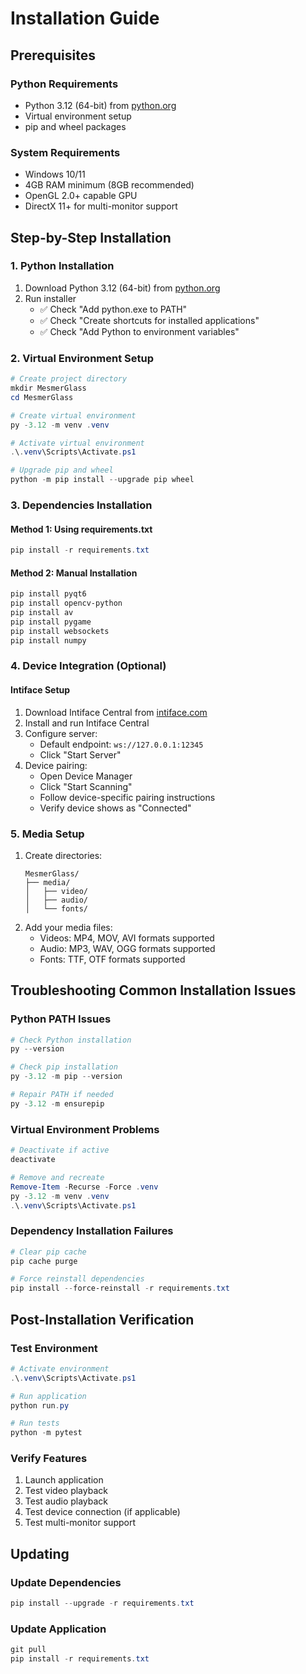 # Installation Guide

## Prerequisites

### Python Requirements
- Python 3.12 (64-bit) from [python.org](https://www.python.org/downloads/)
- Virtual environment setup
- pip and wheel packages

### System Requirements
- Windows 10/11
- 4GB RAM minimum (8GB recommended)
- OpenGL 2.0+ capable GPU
- DirectX 11+ for multi-monitor support

## Step-by-Step Installation

### 1. Python Installation
1. Download Python 3.12 (64-bit) from [python.org](https://www.python.org/downloads/)
2. Run installer
   - ✅ Check "Add python.exe to PATH"
   - ✅ Check "Create shortcuts for installed applications"
   - ✅ Check "Add Python to environment variables"

### 2. Virtual Environment Setup
```powershell
# Create project directory
mkdir MesmerGlass
cd MesmerGlass

# Create virtual environment
py -3.12 -m venv .venv

# Activate virtual environment
.\.venv\Scripts\Activate.ps1

# Upgrade pip and wheel
python -m pip install --upgrade pip wheel
```

### 3. Dependencies Installation

#### Method 1: Using requirements.txt
```powershell
pip install -r requirements.txt
```

#### Method 2: Manual Installation
```powershell
pip install pyqt6
pip install opencv-python
pip install av
pip install pygame
pip install websockets
pip install numpy
```

### 4. Device Integration (Optional)

#### Intiface Setup
1. Download Intiface Central from [intiface.com](https://intiface.com/central/)
2. Install and run Intiface Central
3. Configure server:
   - Default endpoint: `ws://127.0.0.1:12345`
   - Click "Start Server"
4. Device pairing:
   - Open Device Manager
   - Click "Start Scanning"
   - Follow device-specific pairing instructions
   - Verify device shows as "Connected"

### 5. Media Setup
1. Create directories:
   ```
   MesmerGlass/
   ├── media/
   │   ├── video/
   │   ├── audio/
   │   └── fonts/
   ```
2. Add your media files:
   - Videos: MP4, MOV, AVI formats supported
   - Audio: MP3, WAV, OGG formats supported
   - Fonts: TTF, OTF formats supported

## Troubleshooting Common Installation Issues

### Python PATH Issues
```powershell
# Check Python installation
py --version

# Check pip installation
py -3.12 -m pip --version

# Repair PATH if needed
py -3.12 -m ensurepip
```

### Virtual Environment Problems
```powershell
# Deactivate if active
deactivate

# Remove and recreate
Remove-Item -Recurse -Force .venv
py -3.12 -m venv .venv
.\.venv\Scripts\Activate.ps1
```

### Dependency Installation Failures
```powershell
# Clear pip cache
pip cache purge

# Force reinstall dependencies
pip install --force-reinstall -r requirements.txt
```

## Post-Installation Verification

### Test Environment
```powershell
# Activate environment
.\.venv\Scripts\Activate.ps1

# Run application
python run.py

# Run tests
python -m pytest
```

### Verify Features
1. Launch application
2. Test video playback
3. Test audio playback
4. Test device connection (if applicable)
5. Test multi-monitor support

## Updating

### Update Dependencies
```powershell
pip install --upgrade -r requirements.txt
```

### Update Application
```powershell
git pull
pip install -r requirements.txt
```
